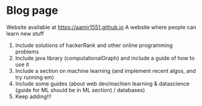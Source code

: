 # Blog page
Website available at https://aamir1551.github.io
A website where people can learn new stuff
1) Include solutions of hackerRank and other online programming problems
2) Include java library (computationalGraph) and include a guide of how to use it
3) Include a section on machine learning (and implement recent algos, and try running em)
4) Include some guides (about web dev/machien learning & datascience (guide for ML should be in ML section) / databases)
5) Keep adding!!! 
